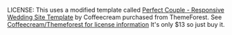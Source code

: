 LICENSE: This uses a modified template called <a href="http://coffeecreamthemes.com/themes/perfectcouple/site/">Perfect Couple - Responsive Wedding Site Template</a> by Coffeecream purchased from ThemeForest. See <a href="http://themeforest.net/licenses/regular">Coffeecream/Themeforest for license information</a> It's only $13 so just buy it.